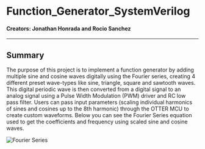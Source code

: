# Function_Generator_SystemVerilog
#### Creators: Jonathan Honrada and Rocio Sanchez
---
## Summary
The purpose of this project is to implement a function generator by adding multiple sine and cosine waves digitally using the Fourier series, creating 4 different preset wave-types like sine, triangle, square and sawtooth waves. This digital periodic wave is then converted from a digital signal to an analog signal using a Pulse Width Modulation (PWM) driver and RC low pass filter. Users can pass input parameters (scaling individual harmonics of sines and cosines up to the 8th harmonic) through the OTTER MCU to create custom waveforms. Below you can see the Fourier Series equation used to get the coefficients and frequency using scaled sine and cosine waves.

![Fourier Series](https://i.imgur.com/vigmnXx.png)
